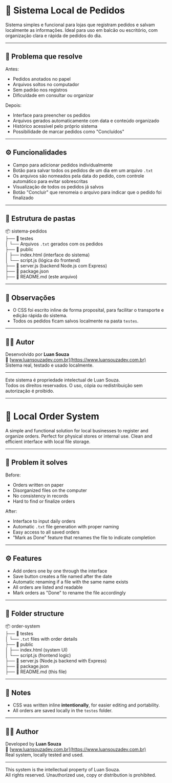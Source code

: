 # 🛒 Sistema Local de Pedidos

Sistema simples e funcional para lojas que registram pedidos e salvam localmente as informações. Ideal para uso em balcão ou escritório, com organização clara e rápida de pedidos do dia.

---

## 🚩 Problema que resolve

Antes:
- Pedidos anotados no papel
- Arquivos soltos no computador
- Sem padrão nos registros
- Dificuldade em consultar ou organizar

Depois:
- Interface para preencher os pedidos
- Arquivos gerados automaticamente com data e conteúdo organizado
- Histórico acessível pelo próprio sistema
- Possibilidade de marcar pedidos como "Concluídos"

---

## ⚙️ Funcionalidades

- Campo para adicionar pedidos individualmente
- Botão para salvar todos os pedidos de um dia em um arquivo `.txt`
- Os arquivos são nomeados pela data do pedido, com controle automático para evitar sobrescritas
- Visualização de todos os pedidos já salvos
- Botão "Concluir" que renomeia o arquivo para indicar que o pedido foi finalizado

---

## 🧱 Estrutura de pastas

📦 sistema-pedidos  
├── 📁 testes  
│   └── Arquivos `.txt` gerados com os pedidos  
├── 📁 public  
│   ├── index.html (interface do sistema)  
│   └── script.js (lógica do frontend)  
├── 📄 server.js (backend Node.js com Express)  
├── 📄 package.json  
├── 📄 README.md (este arquivo)

---

## 📌 Observações

- O CSS foi escrito inline de forma proposital, para facilitar o transporte e edição rápida do sistema.
- Todos os pedidos ficam salvos localmente na pasta `testes`.

---

## 🧑‍💻 Autor

Desenvolvido por **Luan Souza**  
🔗 [www.luansouzadev.com.br](https://www.luansouzadev.com.br)  
Sistema real, testado e usado localmente.

---

Este sistema é propriedade intelectual de Luan Souza.  
Todos os direitos reservados. O uso, cópia ou redistribuição sem autorização é proibido.

------------------------------

# 🛒 Local Order System

A simple and functional solution for local businesses to register and organize orders. Perfect for physical stores or internal use. Clean and efficient interface with local file storage.

---

## 🚩 Problem it solves

Before:
- Orders written on paper
- Disorganized files on the computer
- No consistency in records
- Hard to find or finalize orders

After:
- Interface to input daily orders
- Automatic `.txt` file generation with proper naming
- Easy access to all saved orders
- "Mark as Done" feature that renames the file to indicate completion

---

## ⚙️ Features

- Add orders one by one through the interface
- Save button creates a file named after the date
- Automatic renaming if a file with the same name exists
- All orders are listed and readable
- Mark orders as "Done" to rename the file accordingly

---

## 🧱 Folder structure

📦 order-system  
├── 📁 testes  
│   └── `.txt` files with order details  
├── 📁 public  
│   ├── index.html (system UI)  
│   └── script.js (frontend logic)  
├── 📄 server.js (Node.js backend with Express)  
├── 📄 package.json  
├── 📄 README.md (this file)

---

## 📌 Notes

- CSS was written inline **intentionally**, for easier editing and portability.
- All orders are saved locally in the `testes` folder.

---

## 🧑‍💻 Author

Developed by **Luan Souza**  
🔗 [www.luansouzadev.com.br](https://www.luansouzadev.com.br)  
Real system, locally tested and used.

---

This system is the intellectual property of Luan Souza.  
All rights reserved. Unauthorized use, copy or distribution is prohibited.
